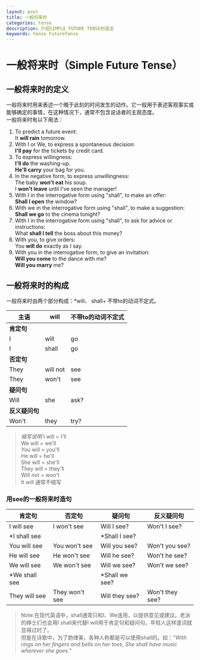 ```yaml
---
layout: post
title: 一般将来时
categories: tense
description: 介绍SIMPLE FUTURE TENSE的语法
keywords: tense FutureTense
---
```


# 一般将来时（Simple Future Tense）
## 一般将来时的定义
一般将来时用来表述一个晚于此刻的时间发生的动作。它一般用于表述客观事实或能够确定的事情，在这种情况下，通常不包含说话者的主观态度。  
一般将来时有以下用法：  
1. To predict a future event:  
It **will rain** tomorrow.  
2. With I or We, to express a spontaneous decision:  
**I'll pay** for the tickets by credit card.  
3. To express willingness:   
**I'll do** the washing-up.  
**He'll carry** your bag for you.  
4. In the negative form, to express unwillingness:  
The baby **won't eat** his soup.  
I **won't leave** until I've seen the manager!  
5. With I in the interrogative form using "shall", to make an offer:  
**Shall I open** the window?  
6. With we in the interrogative form using "shall", to make a suggestion:  
**Shall we go** to the cinema tonight?  
7. With I in the interrogative form using "shall", to ask for advice or instructions:  
What **shall I tell** the boss about this money?  
8. With you, to give orders:  
You **will do** exactly as I say.  
9. With you in the interrogative form, to give an invitation:  
**Will you come** to the dance with me?  
**Will you marry** me?  
## 一般将来时的构成
一般将来时由两个部分构成：*will、 shall+ 不带to的动词不定式。  

|**主语**  |**will**|**不带to的动词不定式**|
|----------|--------|----------------------|
|**肯定句**|        |                      |
|I         |will    |go                    |
|I         |shall   |go                    |
|**否定句**|        |                      |
|They      |will not|see                   |
|They      |won't   |see                   |
|**疑问句**|        |                      |
|Will      |she     |ask?                  |
|**反义疑问句**|    |                      |
|Won't     |they    |try?                  |

>*缩写说明* 
I will = I'll  
We will = we'll  
You will = you'll  
He will = he'll  
She will = she'll  
They will = they'll  
Will not = won't  
It will 通常不缩写
>
### 用see的一般将来时造句
|**肯定句**   |**否定句**    |**疑问句**    |**反义疑问句** |
|-------------|--------------|--------------|---------------|
|I will see   |I won't see   |Will I see?   |Won't I see?   |
|*I shall see |              |*Shall I see? |               |
|You will see |You won't see |Will you see? |Won't you see? |
|He will see  |He won't see  |Will he see?  |Won't he see?  |
|We will see  |We won't see  |Will we see?  |Won't we see?  |
|*We shall see|              |*Shall we see?|               |
|They will see|They won't see|Will they see?|Won't they see?|

>Note:在现代英语中，shall通常只和I、We连用，以提供意见或建议。老派的绅士们也会用I shall来代替I will用于肯定句和疑问句，年轻人这样遣词就显得过时了。  
但是在诗歌中，为了韵律美，各种人称都是可以使用shall的。如：*"With rings on her fingers and bells on her toes, She shall have music wherever she goes."*  
>
